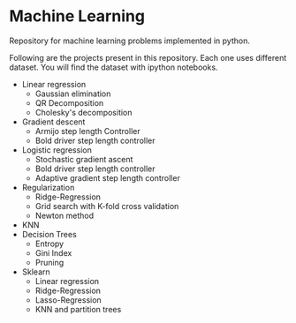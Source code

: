 # Machine Learning
Repository for machine learning problems implemented in python.

Following are the projects present in this repository. Each one uses different dataset. You will find the dataset with ipython notebooks.
* Linear regression
  * Gaussian elimination
  * QR Decomposition
  * Cholesky's decomposition
* Gradient descent
  * Armijo step length Controller
  * Bold driver step length controller
* Logistic regression
  * Stochastic gradient ascent
  * Bold driver step length controller
  * Adaptive gradient step length controller
* Regularization
  * Ridge-Regression
  * Grid search with K-fold cross validation
  * Newton method
* KNN
* Decision Trees
  * Entropy
  * Gini Index
  * Pruning
* Sklearn
  * Linear regression
  * Ridge-Regression
  * Lasso-Regression
  * KNN and partition trees
 
